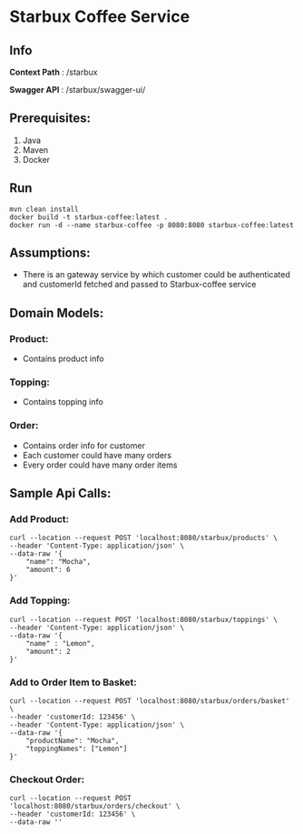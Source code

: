# Starbux Coffee Service

## Info
**Context Path** : /starbux

**Swagger API** : /starbux/swagger-ui/

## Prerequisites: 
1) Java
2) Maven
3) Docker

## Run
```
mvn clean install
docker build -t starbux-coffee:latest .
docker run -d --name starbux-coffee -p 8080:8080 starbux-coffee:latest
```

## Assumptions:
- There is an gateway service by which customer could be authenticated and customerId fetched and passed to Starbux-coffee service

## Domain Models:
### Product:
- Contains product info
### Topping:
- Contains topping info
### Order:
- Contains order info for customer
- Each customer could have many orders
- Every order could have many order items

## Sample Api Calls:
### Add Product:
```
curl --location --request POST 'localhost:8080/starbux/products' \
--header 'Content-Type: application/json' \
--data-raw '{
    "name": "Mocha",
    "amount": 6
}'
```

### Add Topping:
```
curl --location --request POST 'localhost:8080/starbux/toppings' \
--header 'Content-Type: application/json' \
--data-raw '{
    "name" : "Lemon",
    "amount": 2
}'
```

### Add to Order Item to Basket:
```
curl --location --request POST 'localhost:8080/starbux/orders/basket' \
--header 'customerId: 123456' \
--header 'Content-Type: application/json' \
--data-raw '{
    "productName": "Mocha",
    "toppingNames": ["Lemon"]
}'
```

### Checkout Order:
```
curl --location --request POST 'localhost:8080/starbux/orders/checkout' \
--header 'customerId: 123456' \
--data-raw ''
```
